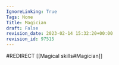 ```yaml
---
IgnoreLinking: True
Tags: None
Title: Magician
draft: False
revision_date: 2023-02-14 15:32:20+00:00
revision_id: 97515
---
```


#REDIRECT [[Magical skills#Magician]]